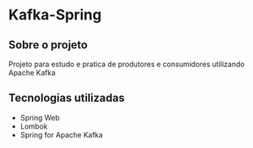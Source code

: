 # Kafka-Spring

## Sobre o projeto
<p>Projeto para estudo e pratica de produtores e consumidores utilizando Apache Kafka</p>

## Tecnologias utilizadas
* Spring Web
* Lombok
* Spring for Apache Kafka
